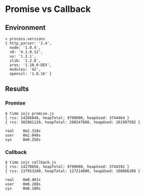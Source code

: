 Promise vs Callback
===================

## Environment

```
> process.versions
{ http_parser: '2.4',
  node: '1.0.4',
  v8: '4.1.0.12',
  uv: '1.2.1',
  zlib: '1.2.8',
  ares: '1.10.0-DEV',
  modules: '42',
  openssl: '1.0.1k' }
```

## Results

### Promise
```
$ time iojs promise.js
{ rss: 14286848, heapTotal: 9799680, heapUsed: 3744464 }
{ rss: 302981120, heapTotal: 290247680, heapUsed: 261997592 }

real    0m2.318s
user    0m2.048s
sys     0m0.256s
```

### Callback
```
$ time iojs callback.js
{ rss: 14278656, heapTotal: 9799680, heapUsed: 3744392 }
{ rss: 137953280, heapTotal: 127214080, heapUsed: 108066208 }

real    0m0.401s
user    0m0.288s
sys     0m0.100s
```
